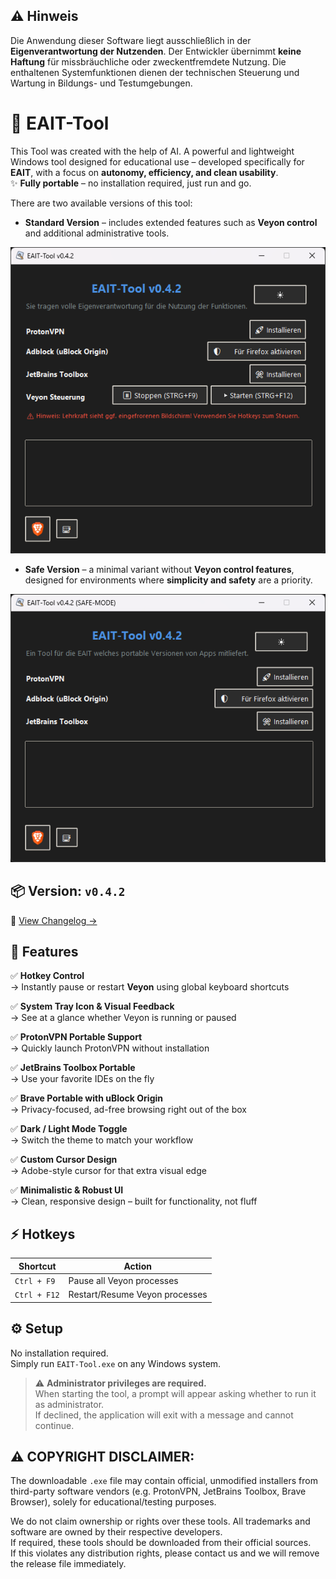 
## ⚠️ Hinweis
Die Anwendung dieser Software liegt ausschließlich in der **Eigenverantwortung der Nutzenden**. Der Entwickler übernimmt **keine Haftung** für missbräuchliche oder zweckentfremdete Nutzung. Die enthaltenen Systemfunktionen dienen der technischen Steuerung und Wartung in Bildungs- und Testumgebungen.



# 🚀 EAIT-Tool

This Tool was created with the help of AI. A powerful and lightweight Windows tool designed for educational use – developed specifically for **EAIT**, with a focus on **autonomy, efficiency, and clean usability**.  
✨ **Fully portable** – no installation required, just run and go.

There are two available versions of this tool:

- **Standard Version** – includes extended features such as **Veyon control** and additional administrative tools.

![EAIT Tool Screenshot](./screenshot.png)

- **Safe Version** – a minimal variant without **Veyon control features**, designed for environments where **simplicity and safety** are a priority.

![EAIT Tool Screenshot](./screenshot_safeversion.png)



## 📦 Version: `v0.4.2`  
📜 [View Changelog →](./CHANGELOG.md)



## 🧠 Features

✅ **Hotkey Control**  
→ Instantly pause or restart **Veyon** using global keyboard shortcuts

✅ **System Tray Icon & Visual Feedback**  
→ See at a glance whether Veyon is running or paused

✅ **ProtonVPN Portable Support**  
→ Quickly launch ProtonVPN without installation

✅ **JetBrains Toolbox Portable**  
→ Use your favorite IDEs on the fly

✅ **Brave Portable with uBlock Origin**  
→ Privacy-focused, ad-free browsing right out of the box

✅ **Dark / Light Mode Toggle**  
→ Switch the theme to match your workflow

✅ **Custom Cursor Design**  
→ Adobe-style cursor for that extra visual edge

✅ **Minimalistic & Robust UI**  
→ Clean, responsive design – built for functionality, not fluff



## ⚡ Hotkeys

| Shortcut         | Action                            |
|------------------|-----------------------------------|
| `Ctrl + F9`      | Pause all Veyon processes         |
| `Ctrl + F12`     | Restart/Resume Veyon processes    |


## ⚙️ Setup

No installation required.  
Simply run `EAIT-Tool.exe` on any Windows system.

> ⚠️ **Administrator privileges are required.**  
> When starting the tool, a prompt will appear asking whether to run it as administrator.  
> If declined, the application will exit with a message and cannot continue.


## ⚠️ COPYRIGHT DISCLAIMER:
The downloadable `.exe` file may contain official, unmodified installers from third-party software vendors 
(e.g. ProtonVPN, JetBrains Toolbox, Brave Browser), solely for educational/testing purposes.

We do not claim ownership or rights over these tools. All trademarks and software are owned by their respective developers.  
If required, these tools should be downloaded from their official sources.  
If this violates any distribution rights, please contact us and we will remove the release file immediately.
